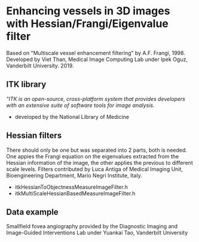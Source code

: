 # Enhancing vessels in 3D images with Hessian/Frangi/Eigenvalue filter<br>
Based on "Multiscale vessel enhancement filtering" by A.F. Frangi, 1998.<br>
Developed by Viet Than, Medical Image Computing Lab under Ipek Oguz, Vanderbilt University. 2019.
## ITK library<br>
<i>"ITK is an open-source, cross-platform system that provides developers with an extensive suite of software tools for image analysis.</i><br>
 - developed by the National Library of Medicine<br>
## Hessian filters<br>
There should only be one but was separated into 2 parts, both is needed. One appies the Frangi equation on the eigenvalues extracted from the Hessian information of the image, the other applies the previous to different scale levels. Filters contributed by Luca Antiga of Medical Imaging Unit, Bioengineering Department, Mario Negri Institute, Italy.<br>
 - itkHessianToObjectnessMeasureImageFilter.h<br>
 - itkMultiScaleHessianBasedMeasureImageFilter.h<br>
## Data example<br>
Smallfield fovea angiography provided by the Diagnostic Imaging and Image-Guided Interventions Lab under Yuankai Tao, Vanderbilt University<br>
